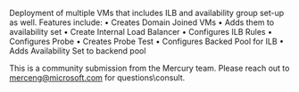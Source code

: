 Deployment of multiple VMs that includes ILB and availability group set-up as well.  Features include:
•	Creates Domain Joined VMs
•	Adds them to availability set
•	Create Internal Load Balancer
•	Configures ILB Rules
•	Configures Probe
•	Creates Probe Test
•	Configures Backed Pool for ILB
•	Adds Availability Set to backend pool

This is a community submission from the Mercury team.  Please reach out to merceng@microsoft.com for questions\consult.

